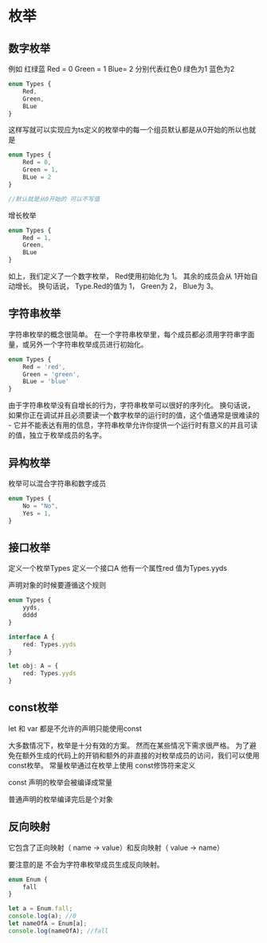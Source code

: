 # 枚举

## 数字枚举

例如 红绿蓝 Red = 0 Green = 1 Blue= 2 分别代表红色0 绿色为1 蓝色为2

```typescript
enum Types {
    Red,
    Green,
    BLue
}
```

这样写就可以实现应为ts定义的枚举中的每一个组员默认都是从0开始的所以也就是

```typescript
enum Types {
    Red = 0,
    Green = 1,
    BLue = 2
}

//默认就是从0开始的 可以不写值
```

增长枚举

```typescript
enum Types {
    Red = 1,
    Green,
    BLue
}
```

如上，我们定义了一个数字枚举， Red使用初始化为 1。 其余的成员会从 1开始自动增长。 换句话说， Type.Red的值为 1， Green为 2， Blue为 3。

## 字符串枚举

字符串枚举的概念很简单。 在一个字符串枚举里，每个成员都必须用字符串字面量，或另外一个字符串枚举成员进行初始化。

```typescript
enum Types {
    Red = 'red',
    Green = 'green',
    BLue = 'blue'
}
```

由于字符串枚举没有自增长的行为，字符串枚举可以很好的序列化。 换句话说，如果你正在调试并且必须要读一个数字枚举的运行时的值，这个值通常是很难读的 -
它并不能表达有用的信息，字符串枚举允许你提供一个运行时有意义的并且可读的值，独立于枚举成员的名字。

## 异构枚举

枚举可以混合字符串和数字成员

```typescript
enum Types {
    No = "No",
    Yes = 1,
}
```

## 接口枚举

定义一个枚举Types 定义一个接口A 他有一个属性red 值为Types.yyds

声明对象的时候要遵循这个规则

```typescript
enum Types {
    yyds,
    dddd
}

interface A {
    red: Types.yyds
}

let obj: A = {
    red: Types.yyds
}
```

## const枚举

let 和 var 都是不允许的声明只能使用const

大多数情况下，枚举是十分有效的方案。 然而在某些情况下需求很严格。 为了避免在额外生成的代码上的开销和额外的非直接的对枚举成员的访问，我们可以使用 const枚举。 常量枚举通过在枚举上使用 const修饰符来定义

const 声明的枚举会被编译成常量

普通声明的枚举编译完后是个对象

## 反向映射

它包含了正向映射（ name -> value）和反向映射（ value -> name）

要注意的是 不会为字符串枚举成员生成反向映射。

```typescript
enum Enum {
    fall
}

let a = Enum.fall;
console.log(a); //0
let nameOfA = Enum[a];
console.log(nameOfA); //fall
```